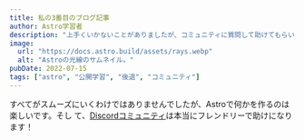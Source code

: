 ```yaml
---
title: 私の3番目のブログ記事
author: Astro学習者
description: "上手くいかないことがありましたが、コミュニティに質問して助けてもらいました！"
image:
  url: "https://docs.astro.build/assets/rays.webp"
  alt: "Astroの光線のサムネイル。"
pubDate: 2022-07-15
tags: ["astro", "公開学習", "後退", "コミュニティ"]
---
```


すべてがスムーズにいくわけではありませんでしたが、Astroで何かを作るのは楽しいです。そし
て、[Discordコミュニティ](https://astro.build/chat)は本当にフレンドリーで助けになります！
